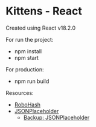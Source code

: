 # Kittens - React

Created using React v18.2.0

For run the project:
- npm install
- npm start

For production:
- npm run build

Resources:
- [RoboHash](https://robohash.org/)
- [JSONPlaceholder](https://jsonplaceholder.typicode.com/)
  - [Backup: JSONPlaceholder](https://jsonplaceholder.cypress.io/)
 
